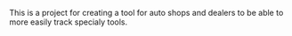 This is a project for creating a tool for auto shops and dealers to be able to more easily track specialy tools.
